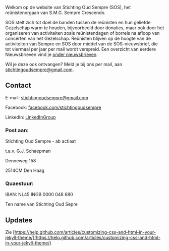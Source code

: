 Welkom op de website van Stichting Oud Sempre (SOS), het reünistenorgaan van S.M.G. Sempre Crescendo. 

SOS stelt zich tot doel de banden tussen de reünisten en hun geliefde Gezelschap warm te houden, bijvoorbeeld door donaties, maar ook door het organiseren van activiteiten zoals reünistendagen of borrels na afloop van concerten van het Gezelschap. Reünisten blijven op de hoogte van de activiteiten van Sempre en SOS door middel van de SOS-nieuwsbrief, die tot viermaal per jaar per mail wordt verspreid. Een overzicht van eerdere Nieuwsbrieven vind je [onder nieuwsbrieven](https://stichtingoudsempre.nl/nieuws).

Wil je deze ook ontvangen? Meld je bij ons per mail, aan stichtingoudsempre@gmail.com. 

## Contact

E-mail: stichtingoudsempre@gmail.com

Facebook: [facebook.com/stichtingoudsempre](http://www.facebook.com/stichtingoudsempre)

LinkedIn: [LinkedInGroup](https://www.linkedin.com/groups/4336251/)

### Post aan:

Stichting Oud Sempre - ab actiaat

t.a.v. G.J. Schaepman

Denneweg 158

2514CM Den Haag

### Quaestuur:

IBAN: NL45 INGB 0000 048 680

Ten name van Stichting Oud Sepre

## Updates

Zie [https://help.github.com/articles/customizing-css-and-html-in-your-jekyll-theme/](https://help.github.com/articles/customizing-css-and-html-in-your-jekyll-theme/)
